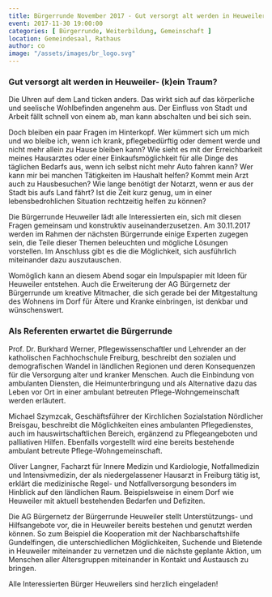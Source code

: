 ```yaml
---
title: Bürgerrunde November 2017 - Gut versorgt alt werden in Heuweiler
event: 2017-11-30 19:00:00
categories: [ Bürgerrunde, Weiterbildung, Gemeinschaft ]
location: Gemeindesaal, Rathaus
author: co
image: "/assets/images/br_logo.svg"
---
```


### Gut versorgt alt werden in Heuweiler- (k)ein Traum?

Die Uhren auf dem Land ticken anders. Das wirkt sich auf das körperliche und seelische Wohlbefinden angenehm aus. Der Einfluss von Stadt und Arbeit fällt schnell von einem ab, man kann abschalten und bei sich sein.

Doch bleiben ein paar Fragen im Hinterkopf. Wer kümmert sich um mich und wo bleibe ich, wenn ich krank, pflegebedürftig oder dement werde und nicht mehr allein zu Hause bleiben kann? 
Wie sieht es mit der Erreichbarkeit meines Hausarztes oder einer Einkaufsmöglichkeit für alle Dinge des täglichen Bedarfs aus, wenn ich selbst nicht mehr Auto fahren kann? Wer kann mir bei manchen Tätigkeiten im Haushalt helfen? Kommt mein Arzt auch zu Hausbesuchen? Wie lange benötigt der Notarzt, wenn er aus der Stadt bis aufs Land fährt? Ist die Zeit kurz genug, um in einer lebensbedrohlichen Situation rechtzeitig helfen zu können?

Die Bürgerrunde Heuweiler lädt alle Interessierten ein, sich mit diesen Fragen gemeinsam und konstruktiv auseinanderzusetzen. Am 30.11.2017 werden im Rahmen der nächsten Bürgerrunde einige Experten zugegen sein, die Teile dieser Themen beleuchten und mögliche Lösungen vorstellen. Im Anschluss gibt es die die Möglichkeit, sich ausführlich miteinander dazu auszutauschen.

Womöglich kann an diesem Abend sogar ein Impulspapier mit Ideen für Heuweiler entstehen. Auch die Erweiterung der AG Bürgernetz der Bürgerrunde um kreative Mitmacher, die sich gerade bei der Mitgestaltung des Wohnens im Dorf für Ältere und Kranke einbringen, ist denkbar und wünschenswert.

### Als Referenten erwartet die Bürgerrunde

Prof. Dr. Burkhard Werner, Pflegewissenschaftler und Lehrender an der katholischen Fachhochschule Freiburg, beschreibt den sozialen und demografischen Wandel in ländlichen Regionen und deren Konsequenzen für die Versorgung alter und kranker Menschen. Auch die Einbindung von ambulanten Diensten, die Heimunterbringung und als Alternative dazu das Leben vor Ort in einer ambulant betreuten Pflege-Wohngemeinschaft werden erläutert.

Michael Szymzcak, Geschäftsführer der Kirchlichen Sozialstation Nördlicher Breisgau, beschreibt die Möglichkeiten eines ambulanten Pflegedienstes, auch im hauswirtschaftlichen Bereich, ergänzend zu Pflegeangeboten und palliativen Hilfen. Ebenfalls vorgestellt wird eine bereits bestehende ambulant betreute Pflege-Wohngemeinschaft.

Oliver Langner, Facharzt für Innere Medizin und Kardiologie, Notfallmedizin und Intensivmedizin, der als niedergelassener Hausarzt in Freiburg tätig ist, erklärt die medizinische Regel- und Notfallversorgung besonders im Hinblick auf den ländlichen Raum. Beispielsweise in einem Dorf wie Heuweiler mit aktuell bestehenden Bedarfen und Defiziten.

Die AG Bürgernetz der Bürgerrunde Heuweiler stellt Unterstützungs- und Hilfsangebote vor, die in Heuweiler bereits bestehen und genutzt werden können. So zum Beispiel die Kooperation mit der Nachbarschaftshilfe Gundelfingen, die unterschiedlichen Möglichkeiten, Suchende und Bietende in Heuweiler miteinander zu vernetzen und die nächste geplante Aktion, um Menschen aller Altersgruppen miteinander in Kontakt und Austausch zu bringen.

Alle Interessierten Bürger Heuweilers sind herzlich eingeladen!
